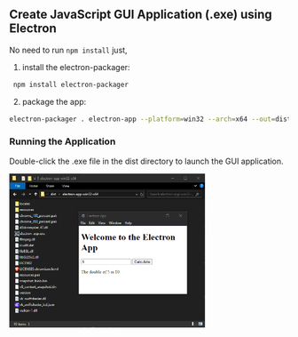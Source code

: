 ## Create JavaScript GUI Application (.exe) using Electron

No need to run `npm install` just,

1. install the electron-packager:
```bash
 npm install electron-packager  
```
2. package the app:
```bash
electron-packager . electron-app --platform=win32 --arch=x64 --out=dist --overwrite
```
### Running the Application
Double-click the .exe file in the dist directory to launch the GUI application.

<img src="preview.png" width="70%" height="auto">
